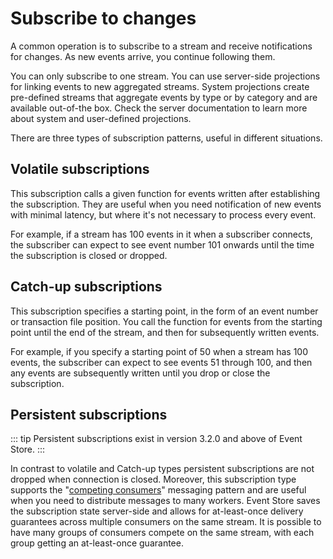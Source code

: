 # Subscribe to changes

A common operation is to subscribe to a stream and receive notifications for changes. As new events arrive, you continue following them. 

You can only subscribe to one stream. You can use server-side projections for linking events to new aggregated streams. System projections create pre-defined streams that aggregate events by type or by category and are available out-of-the box. Check the server documentation to learn more about system and user-defined projections.

There are three types of subscription patterns, useful in different situations.

## Volatile subscriptions

This subscription calls a given function for events written after establishing the subscription. They are useful when you need notification of new events with minimal latency, but where it's not necessary to process every event.

For example, if a stream has 100 events in it when a subscriber connects, the subscriber can expect to see event number 101 onwards until the time the subscription is closed or dropped.

## Catch-up subscriptions

This subscription specifies a starting point, in the form of an event number or transaction file position. You call the function for events from the starting point until the end of the stream, and then for subsequently written events.

For example, if you specify a starting point of 50 when a stream has 100 events, the subscriber can expect to see events 51 through 100, and then any events are subsequently written until you drop or close the subscription.

## Persistent subscriptions

::: tip
Persistent subscriptions exist in version 3.2.0 and above of Event Store.
:::

In contrast to volatile and Catch-up types persistent subscriptions are not dropped when connection is closed. Moreover, this subscription type supports the "[competing consumers](https://www.enterpriseintegrationpatterns.com/patterns/messaging/CompetingConsumers.html)" messaging pattern and are useful when you need to distribute messages to many workers. Event Store saves the subscription state server-side and allows for at-least-once delivery guarantees across multiple consumers on the same stream. It is possible to have many groups of consumers compete on the same stream, with each group getting an at-least-once guarantee.


